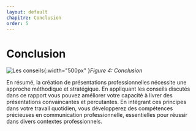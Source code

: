 ```yaml
---
layout: default
chapitre: Conclusion
order: 5
---
```


# Conclusion

![Les conseils](/lab-presentation/5.conclusion/images/conclu.png){:width="500px" }*Figure 4: Conclusion*

<!-- note -->

En résumé, la création de présentations professionnelles nécessite une approche méthodique et stratégique. En appliquant les conseils discutés dans ce rapport vous pouvez améliorer votre capacité à livrer des présentations convaincantes et percutantes. En intégrant ces principes dans votre travail quotidien, vous développerez des compétences précieuses en communication professionnelle, essentielles pour réussir dans divers contextes professionnels.

